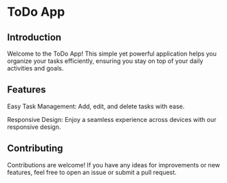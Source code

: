# **ToDo App**

## **Introduction**

Welcome to the ToDo App! This simple yet powerful application helps you organize your tasks efficiently, ensuring you stay on top of your daily activities and goals.

## **Features**

Easy Task Management: Add, edit, and delete tasks with ease.

Responsive Design: Enjoy a seamless experience across devices with our responsive design.

## **Contributing**

Contributions are welcome! If you have any ideas for improvements or new features, feel free to open an issue or submit a pull request.
